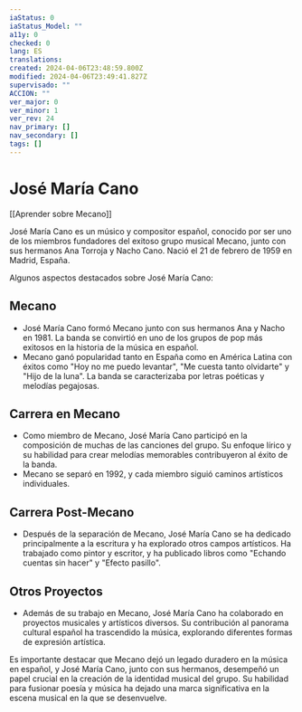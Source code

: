 ```yaml
---
iaStatus: 0
iaStatus_Model: ""
a11y: 0
checked: 0
lang: ES
translations: 
created: 2024-04-06T23:48:59.800Z
modified: 2024-04-06T23:49:41.827Z
supervisado: ""
ACCION: ""
ver_major: 0
ver_minor: 1
ver_rev: 24
nav_primary: []
nav_secondary: []
tags: []
---
```

# José María Cano

[[Aprender sobre Mecano]]

José María Cano es un músico y compositor español, conocido por ser uno de los miembros fundadores del exitoso grupo musical Mecano, junto con sus hermanos Ana Torroja y Nacho Cano. Nació el 21 de febrero de 1959 en Madrid, España.

Algunos aspectos destacados sobre José María Cano:

## Mecano
    
- José María Cano formó Mecano junto con sus hermanos Ana y Nacho en 1981. La banda se convirtió en uno de los grupos de pop más exitosos en la historia de la música en español.
- Mecano ganó popularidad tanto en España como en América Latina con éxitos como "Hoy no me puedo levantar", "Me cuesta tanto olvidarte" y "Hijo de la luna". La banda se caracterizaba por letras poéticas y melodías pegajosas.

## Carrera en Mecano
    
- Como miembro de Mecano, José María Cano participó en la composición de muchas de las canciones del grupo. Su enfoque lírico y su habilidad para crear melodías memorables contribuyeron al éxito de la banda.
- Mecano se separó en 1992, y cada miembro siguió caminos artísticos individuales.

## Carrera Post-Mecano
    
- Después de la separación de Mecano, José María Cano se ha dedicado principalmente a la escritura y ha explorado otros campos artísticos. Ha trabajado como pintor y escritor, y ha publicado libros como "Echando cuentas sin hacer" y "Efecto pasillo".

## Otros Proyectos
    
- Además de su trabajo en Mecano, José María Cano ha colaborado en proyectos musicales y artísticos diversos. Su contribución al panorama cultural español ha trascendido la música, explorando diferentes formas de expresión artística.

Es importante destacar que Mecano dejó un legado duradero en la música en español, y José María Cano, junto con sus hermanos, desempeñó un papel crucial en la creación de la identidad musical del grupo. Su habilidad para fusionar poesía y música ha dejado una marca significativa en la escena musical en la que se desenvuelve.